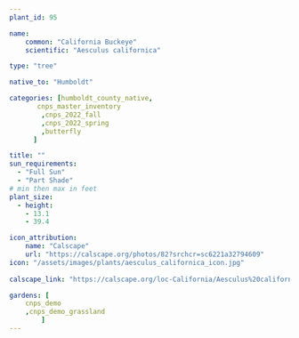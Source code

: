 ```yaml
---
plant_id: 95

name:
    common: "California Buckeye"
    scientific: "Aesculus californica"

type: "tree"

native_to: "Humboldt"

categories: [humboldt_county_native,
       cnps_master_inventory
        ,cnps_2022_fall
        ,cnps_2022_spring
        ,butterfly
      ]

title: ""
sun_requirements:
  - "Full Sun"
  - "Part Shade"
# min then max in feet
plant_size:
  - height: 
    - 13.1
    - 39.4

icon_attribution: 
    name: "Calscape"
    url: "https://calscape.org/photos/82?srchcr=sc6221a32794609" 
icon: "/assets/images/plants/aesculus_californica_icon.jpg"
 
calscape_link: "https://calscape.org/loc-California/Aesculus%20californica(%20)"

gardens: [ 
    cnps_demo
    ,cnps_demo_grassland
        ]
---
```

